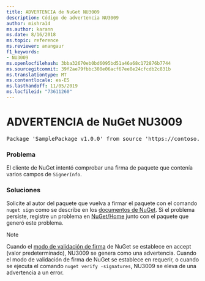 ```yaml
---
title: ADVERTENCIA de NuGet NU3009
description: Código de advertencia NU3009
author: mishra14
ms.author: karann
ms.date: 8/16/2018
ms.topic: reference
ms.reviewer: anangaur
f1_keywords:
- NU3009
ms.openlocfilehash: 3bba32670eb0bd6095bd51a46a68c172876b7744
ms.sourcegitcommit: 39f2ae79fbbc308e06acf67ee8e24cfcdb2c831b
ms.translationtype: MT
ms.contentlocale: es-ES
ms.lasthandoff: 11/05/2019
ms.locfileid: "73611260"
---
```

# <a name="nuget-warning-nu3009"></a>ADVERTENCIA de NuGet NU3009

<pre>Package 'SamplePackage v1.0.0' from source 'https://contoso.com/index.json': The package signature file does not contain exactly one primary signature.</pre>

### <a name="issue"></a>Problema

El cliente de NuGet intentó comprobar una firma de paquete que contenía varios campos de `SignerInfo`.


### <a name="solution"></a>Soluciones

Solicite al autor del paquete que vuelva a firmar el paquete con el comando `nuget sign` como se describe en los [documentos de NuGet](https://docs.microsoft.com/nuget/create-packages/sign-a-package). Si el problema persiste, registre un problema en [NuGet/Home](https://github.com/NuGet/Home/issues) junto con el paquete que generó este problema.


> [!Note]
> Cuando el [modo de validación de firma](https://docs.microsoft.com/nuget/consume-packages/installing-signed-packages#configure-package-signature-requirements) de NuGet se establece en accept (valor predeterminado), NU3009 se genera como una advertencia. Cuando el modo de validación de firma de NuGet se establece en requerir, o cuando se ejecuta el comando `nuget verify -signatures`, NU3009 se eleva de una advertencia a un error. 
